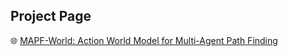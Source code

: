 ## Project Page
🌐 [MAPF-World: Action World Model for Multi-Agent Path Finding](https://fibonaccirabbit.github.io/MAPF-World/)

